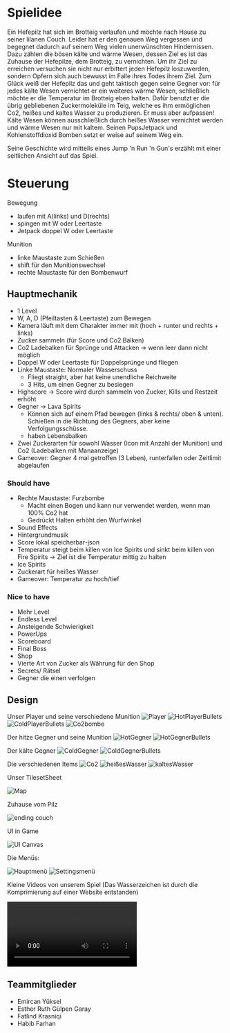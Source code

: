 # Spielidee
Ein Hefepilz hat sich im Brotteig verlaufen und möchte nach Hause zu seiner lilanen Couch. Leider hat er den genauen Weg vergessen und begegnet dadurch auf seinem Weg vielen unerwünschten Hindernissen. Dazu zählen die bösen kälte und wärme Wesen, dessen Ziel es ist das Zuhause der Hefepilze, dem Brotteig, zu vernichten. Um ihr Ziel zu erreichen versuchen sie nicht nur erbittert jeden Hefepilz loszuwerden, sondern Opfern sich auch bewusst im Falle ihres Todes ihrem Ziel. Zum Glück weiß der Hefepilz das und geht taktisch gegen seine Gegner vor: für jedes kälte Wesen vernichtet er ein weiteres wärme Wesen, schließlich möchte er die Temperatur im Brotteig eben halten. Dafür benutzt er die übrig gebliebenen Zuckermoleküle im Teig, welche es ihm ermöglichen Co2, heißes und kaltes Wasser zu produzieren. Er muss aber aufpassen! Kälte Wesen können ausschließlich durch heißes Wasser vernichtet werden und wärme Wesen nur mit kaltem. Seinen PupsJetpack und Kohlenstoffdioxid Bomben setzt er weise auf seinem Weg ein. 

Seine Geschichte wird mitteils eines Jump 'n Run 'n Gun's erzählt mit einer seitlichen Ansicht auf das Spiel. 


# Steuerung

Bewegung
* laufen mit A(links) und D(rechts)
* spingen mit W oder Leertaste 
* Jetpack doppel W oder Leertaste

Munition
* linke Maustaste zum Schießen
* shift für den Munitionswechsel
* rechte Maustaste für den Bombenwurf


## Hauptmechanik
* 1 Level
* W, A, D (Pfeiltasten & Leertaste) zum Bewegen  
* Kamera läuft mit dem Charakter immer mit (hoch + runter und rechts + links)
* Zucker sammeln (für Score und Co2 Balken)
* Co2 Ladebalken für Sprünge und Attacken → wenn leer dann nicht möglich
* Doppel W oder Leertaste für Doppelsprünge und fliegen
* Linke Maustaste: Normaler Wasserschuss
  * Fliegt straight, aber hat keine unendliche Reichweite
  * 3 Hits, um einen Gegner zu besiegen
* Highscore → Score wird durch sammeln von Zucker, Kills und Restzeit erhöht
* Gegner → Lava Spirits
  * Können sich auf einem Pfad bewegen (links & rechts/ oben & unten). Schießen in die Richtung des Gegners, aber keine Verfolgungsschüsse.
  * haben Lebensbalken
* Zwei Zuckerarten für sowohl Wasser (Icon mit Anzahl der Munition) und Co2  (Ladebalken mit Manaanzeige)
* Gameover: Gegner 4 mal getroffen (3 Leben), runterfallen oder Zeitlimit abgelaufen


### Should have
* Rechte Maustaste: Furzbombe
  * Macht einen Bogen und kann nur verwendet werden, wenn man 100% Co2 hat
  * Gedrückt Halten erhöht den Wurfwinkel
* Sound Effects
* Hintergrundmusik
* Score lokal speicherbar-json
* Temperatur steigt beim killen von Ice Spirits und sinkt beim killen von Fire Spirits →  Ziel ist die Temperatur mittig zu halten
* Ice Spirits
* Zuckerart für heißes Wasser
* Gameover: Temperatur zu hoch/tief


### Nice to have
* Mehr Level
* Endless Level
* Ansteigende Schwierigkeit
* PowerUps
* Scoreboard
* Final Boss
* Shop
* Vierte Art von Zucker als Währung für den Shop
* Secrets/ Rätsel
* Gegner die einen verfolgen


## Design
Unser Player und seine verschiedene Munition
![Player](https://github.com/EyCrime/FantasticHefe/blob/main/images/jumping.png)
![HotPlayerBullets](https://github.com/EyCrime/FantasticHefe/blob/main/images/hotWaterbullet_Spritesheat.png)
![ColdPlayerBullets](https://github.com/EyCrime/FantasticHefe/blob/main/images/coldWaterbullet_Spritesheat.png)
![Co2bombe](https://github.com/EyCrime/FantasticHefe/blob/main/images/1.png)

Der hitze Gegner und seine Munition
![HotGegner](https://github.com/EyCrime/FantasticHefe/blob/main/images/Fire_Spirit_Spritesheat.png)
![HotGegnerBullets](https://github.com/EyCrime/FantasticHefe/blob/main/images/hotProjectile_Spritesheat.png)

Der kälte Gegner
![ColdGegner](https://github.com/EyCrime/FantasticHefe/blob/main/images/Ice_Spirit_Spritesheat.png)
![ColdGegnerBullets](https://github.com/EyCrime/FantasticHefe/blob/main/images/coldProjectile_Spritesheat.png)

Die verschiedenen Items
![Co2](https://github.com/EyCrime/FantasticHefe/blob/main/images/CZucker.png)
![heißesWasser](https://github.com/EyCrime/FantasticHefe/blob/main/images/HZucker.png)
![kaltesWasser](https://github.com/EyCrime/FantasticHefe/blob/main/images/KZucker.png)

Unser TilesetSheet

![Map](https://github.com/EyCrime/FantasticHefe/blob/main/images/TilesetMap-export.png)

Zuhause vom Pilz

![ending couch](https://github.com/EyCrime/FantasticHefe/blob/main/images/Finish-export.png)

UI in Game

![UI Canvas](https://github.com/EyCrime/FantasticHefe/blob/main/images/UI.png)

Die Menüs:

![Hauptmenü](https://github.com/EyCrime/FantasticHefe/blob/main/images/Hauptmen%C3%BC.png)
![Settingsmenü](https://github.com/EyCrime/FantasticHefe/blob/main/images/settingsmenu.png)


Kleine Videos von unserem Spiel
(Das Wasserzeichen ist durch die Komprimierung auf einer Website entstanden)


![MenüVid](https://github.com/EyCrime/FantasticHefe/blob/main/images/Fantastic%20Hefe%202021-12-10%2023-03-58.mp4)


## Teammitglieder
* Emircan Yüksel
* Esther Ruth Gülpen Garay
* Fatlind Krasniqi
* Habib Farhan
